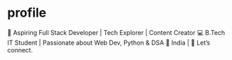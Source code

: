 # profile
🚀 Aspiring Full Stack Developer | Tech Explorer | Content Creator 💻 B.Tech IT Student | Passionate about Web Dev, Python &amp; DSA 📍 India | 🌟 Let’s connect.
